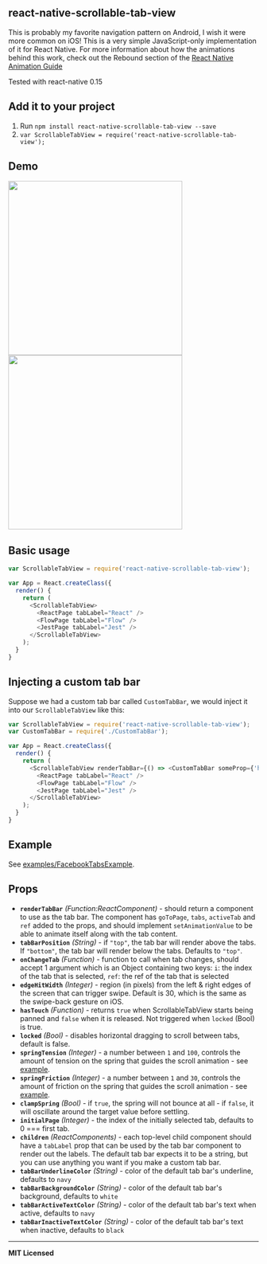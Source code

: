 ## react-native-scrollable-tab-view

This is probably my favorite navigation pattern on Android, I wish it
were more common on iOS! This is a very simple JavaScript-only
implementation of it for React Native. For more information about how
the animations behind this work, check out the Rebound section of the
[React Native Animation Guide](https://facebook.github.io/react-native/docs/animations.html)

Tested with react-native 0.15

## Add it to your project

1. Run `npm install react-native-scrollable-tab-view --save`
2. `var ScrollableTabView = require('react-native-scrollable-tab-view');`

## Demo

<a href="https://raw.githubusercontent.com/brentvatne/react-native-scrollable-tab-view/master/demo.gif"><img src="https://raw.githubusercontent.com/brentvatne/react-native-scrollable-tab-view/master/demo.gif" width="350"></a>
<a href="https://raw.githubusercontent.com/brentvatne/react-native-scrollable-tab-view/master/demo-fb.gif"><img src="https://raw.githubusercontent.com/brentvatne/react-native-scrollable-tab-view/master/demo-fb.gif" width="350"></a>

## Basic usage

```javascript
var ScrollableTabView = require('react-native-scrollable-tab-view');

var App = React.createClass({
  render() {
    return (
      <ScrollableTabView>
        <ReactPage tabLabel="React" />
        <FlowPage tabLabel="Flow" />
        <JestPage tabLabel="Jest" />
      </ScrollableTabView>
    );
  }
}
```

## Injecting a custom tab bar

Suppose we had a custom tab bar called `CustomTabBar`, we would inject
it into our `ScrollableTabView` like this:

```javascript
var ScrollableTabView = require('react-native-scrollable-tab-view');
var CustomTabBar = require('./CustomTabBar');

var App = React.createClass({
  render() {
    return (
      <ScrollableTabView renderTabBar={() => <CustomTabBar someProp={'here'} />}>
        <ReactPage tabLabel="React" />
        <FlowPage tabLabel="Flow" />
        <JestPage tabLabel="Jest" />
      </ScrollableTabView>
    );
  }
}
```

## Example

See
[examples/FacebookTabsExample](https://github.com/brentvatne/react-native-scrollable-tab-view/tree/master/examples/FacebookTabsExample).

## Props

- **`renderTabBar`** _(Function:ReactComponent)_ - should return a component to use as
  the tab bar. The component has `goToPage`, `tabs`, `activeTab` and
  `ref` added to the props, and should implement `setAnimationValue` to
  be able to animate itself along with the tab content.
- **`tabBarPosition`** _(String)_ - if `"top"`, the tab bar will render above the tabs. If `"bottom"`, the tab bar will render below the tabs. Defaults to `"top"`.
- **`onChangeTab`** _(Function)_ - function to call when tab changes, should accept 1 argument which is an Object containing two keys: `i`: the index of the tab that is selected, `ref`: the ref of the tab that is selected
- **`edgeHitWidth`** _(Integer)_ - region (in pixels) from the left & right edges of the screen that can trigger swipe. Default is 30, which is the same as the swipe-back gesture on iOS.
- **`hasTouch`** _(Function)_ - returns `true` when ScrollableTabView starts being panned and `false` when it is released. Not triggered when `locked` (Bool) is true.
- **`locked`** _(Bool)_ - disables horizontal dragging to scroll between tabs, default is false.
- **`springTension`** _(Integer)_ - a number between `1` and `100`, controls the amount of tension on the spring that guides the scroll animation - see [example](http://facebook.github.io/rebound-js/examples/#graph-canvas).
- **`springFriction`** _(Integer)_ - a number between `1` and `30`, controls the amount of friction on the spring that guides the scroll animation - see [example](http://facebook.github.io/rebound-js/examples/#graph-canvas).
- **`clampSpring`** _(Bool)_ - if `true`, the spring will not bounce at all - if `false`, it will oscillate around the target value before settling.
- **`initialPage`** _(Integer)_ - the index of the initially selected tab, defaults to 0 === first tab.
- **`children`** _(ReactComponents)_ - each top-level child component should have a `tabLabel` prop that can be used by the tab bar component to render out the labels. The default tab bar expects it to be a string, but you can use anything you want if you make a custom tab bar.
- **`tabBarUnderlineColor`** _(String)_ - color of the default tab bar's underline, defaults to `navy`
- **`tabBarBackgroundColor`** _(String)_ - color of the default tab bar's background, defaults to `white`
- **`tabBarActiveTextColor`** _(String)_ - color of the default tab bar's text when active, defaults to `navy`
- **`tabBarInactiveTextColor`** _(String)_ - color of the default tab bar's text when inactive, defaults to `black`
---

**MIT Licensed**
